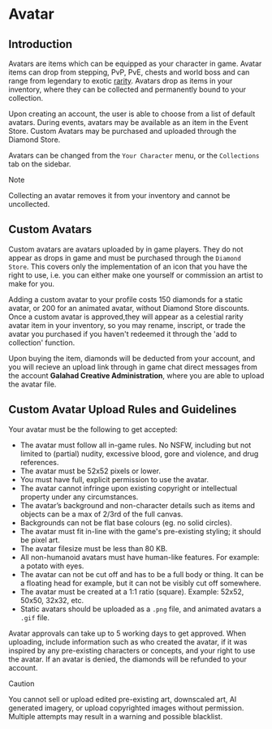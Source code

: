 # Avatar

## Introduction
Avatars are items which can be equipped as your character in game. Avatar items can drop from stepping, PvP, PvE, chests and world boss and can range from legendary to exotic [rarity][1]. Avatars drop as items in your inventory, where they can be collected and permanently bound to your collection. 

Upon creating an account, the user is able to choose from a list of default avatars. During events, avatars may be available as an item in the Event Store. Custom Avatars may be purchased and uploaded through the Diamond Store.

Avatars can be changed from the `Your Character` menu, or the `Collections` tab on the sidebar. 

> [!NOTE]
> Collecting an avatar removes it from your inventory and cannot be uncollected. 

## Custom Avatars
Custom avatars are avatars uploaded by in game players. They do not appear as drops in game and must be purchased through the `Diamond Store`. This covers only the implementation of an icon that you have the right to use, i.e. you can either make one yourself or commission an artist to make for you. 

Adding a custom avatar to your profile costs 150 diamonds for a static avatar, or 200 for an animated avatar, without Diamond Store discounts. Once a custom avatar is approved,they will appear as a celestial rarity avatar item in your inventory, so you may rename, inscript, or trade the avatar you purchased if you haven't redeemed it through the 'add to collection' function.

Upon buying the item, diamonds will be deducted from your account, and you will recieve an upload link through in game chat direct messages from the account **Galahad Creative Administration**, where you are able to upload the avatar file.

## Custom Avatar Upload Rules and Guidelines
Your avatar must be the following to get accepted:

- The avatar must follow all in-game rules. No NSFW, including but not limited to (partial) nudity, excessive blood, gore and violence, and drug references.
- The avatar must be 52x52 pixels or lower.
- You must have full, explicit permission to use the avatar.
- The avatar cannot infringe upon existing copyright or intellectual property under any circumstances.
- The avatar’s background and non-character details such as items and objects can be a max of 2/3rd of the full canvas.
- Backgrounds can not be flat base colours (eg. no solid circles).
- The avatar must fit in-line with the game's pre-existing styling; it should be pixel art.
- The avatar filesize must be less than 80 KB.
- All non-humanoid avatars must have human-like features. For example: a potato with eyes.
- The avatar can not be cut off and has to be a full body or thing. It can be a floating head for example, but it can not be visibly cut off somewhere.
- The avatar must be created at a 1:1 ratio (square). Example: 52x52, 50x50, 32x32, etc.
- Static avatars should be uploaded as a `.png` file, and animated avatars a `.gif` file.
  

Avatar approvals can take up to 5 working days to get approved. When uploading, include information such as who created the avatar, if it was inspired by any pre-existing characters or concepts, and your right to use the avatar. If an avatar is denied, the diamonds will be refunded to your account.

> [!CAUTION]
> You cannot sell or upload edited pre-existing art, downscaled art, AI generated imagery, or upload copyrighted images without permission. Multiple attempts may result in a warning and possible blacklist. 


[1]:/wiki/items/rarities?same_window=true
